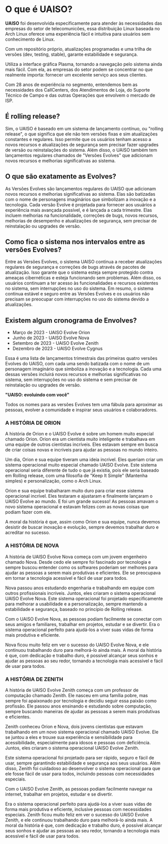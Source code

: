 # O que é UAISO?

**UAISO** foi desenvolvida especificamente para atender às necessidades das empresas do setor de telecomunicões, essa distribuição Linux baseada no Arch Linux oferece uma experiência fácil e intuitiva para usuários sem conhecimento de Linux.

Com um repositório próprio, atualizações programadas e uma trilha de versões (dev, testing, stable), garante estabilidade e segurança. 

Utiliza a interface gráfica Plasma, tornando a navegação pelo sistema ainda mais fácil. Com ela, as empresas do setor podem se concentrar no que realmente importa: fornecer um excelente serviço aos seus clientes.

Com 28 anos de experiência no segmento, entendemos bem as necessidades dos CallCenters, dos Atendimentos de Loja, do Suporte Técnico de Campo e das outras Operações que envolvem o mercado de ISP.

## É rolling release?

Sim, o UAISO é baseado em um sistema de lançamento contínuo, ou "rolling release", o que significa que ele não tem versões fixas e sim atualizações constantes e regulares. Isso permite que os usuários tenham acesso a novos recursos e atualizações de segurança sem precisar fazer upgrades de versão ou reinstalações do sistema. Além disso, o UAISO também tem lançamentos regulares chamados de "Versões Evolves" que adicionam novos recursos e melhorias significativas ao sistema.

## O que são exatamente as Evolves?

As Versões Evolves são lançamentos regulares do UAISO que adicionam novos recursos e melhorias significativas ao sistema. Elas são batizadas com o nome de personagens imaginários que simbolizam a inovação e a tecnologia. Cada versão Evolve é projetada para fornecer aos usuários a experiência mais avançada possível, e é lançada a cada trimestre. Elas incluem melhorias na funcionalidade, correções de bugs, novos recursos, melhorias de desempenho e atualizações de segurança, sem precisar de reinstalação ou upgrades de versão.

## Como fica o sistema nos intervalos entre as versões Evolves?

Entre as Versões Evolves, o sistema UAISO continua a receber atualizações regulares de segurança e correções de bugs através de pacotes de atualização. Isso garante que o sistema esteja sempre protegido contra ameaças cibernéticas e esteja funcionando sem problemas. Além disso, os usuários continuam a ter acesso às funcionalidades e recursos existentes no sistema, sem interrupções no uso do sistema. Em resumo, o sistema continua estável e seguro entre as Versões Evolves e os usuários não precisam se preocupar com interrupções no uso do sistema devido a atualizações.

## Existem algum cronograma de Envolves?

+ Março de 2023 - UAISO Evolve Orion
+ Junho de 2023 - UAISO Evolve Nova
+ Setembro de 2023 - UAISO Evolve Zenith
+ Dezembro de 2023 - UAISO Evolve Cygnus

Essa é uma lista de lançamentos trimestrais das primeiras quatro versões Evolves do UAISO, com cada uma sendo batizada com o nome de um personagem imaginário que simboliza a inovação e a tecnologia. Cada uma dessas versões incluirá novos recursos e melhorias significativas no sistema, sem interrupções no uso do sistema e sem precisar de reinstalação ou upgrades de versão.

**"UAISO: evoluindo com você"**

Todos os nomes para as versões Evolves tem uma fábula para aproximar as pessoas, evolver a comunidade e inspirar seus usuários e colaboradores. 

### A HISTÓRIA DE ORION

A história de Orion e o UAISO Evolve é sobre um homem muito especial chamado Orion. Orion era um cientista muito inteligente e trabalhava em uma equipe de outros cientistas incríveis. Eles estavam sempre em busca de criar coisas novas e incríveis para ajudar as pessoas no mundo inteiro.

Um dia, Orion e sua equipe tiveram uma ideia incrível. Eles queriam criar um sistema operacional muito especial chamado UAISO Evolve. Este sistema operacional seria diferente de tudo o que já existia, pois ele seria baseado em Rolling release, com uma filosofia de "Keep It Simple" (Mantenha simples) e personalização, como o Arch Linux.

Orion e sua equipe trabalharam muito duro para criar esse sistema operacional incrível. Eles testaram e ajustaram e finalmente lançaram o UAISO Evolve ao mundo. E foi um grande sucesso! As pessoas amavam o novo sistema operacional e estavam felizes com as novas coisas que podiam fazer com ele.

A moral da história é que, assim como Orion e sua equipe, nunca devemos desistir de buscar inovação e evolução, sempre devemos trabalhar duro e acreditar no sucesso.

### A HISTÓRIA DE NOVA

A história de UAISO Evolve Nova começa com um jovem engenheiro chamado Nova. Desde cedo ele sempre foi fascinado por tecnologia e sempre buscou entender como os softwares poderiam ser melhores para ajudar as pessoas a serem mais produtivas e eficientes. Ele se preocupava em tornar a tecnologia acessível e fácil de usar para todos.

Nova passou anos estudando engenharia e trabalhando em equipe com outros profissionais incríveis. Juntos, eles criaram o sistema operacional UAISO Evolve Nova. Este sistema operacional foi projetado especificamente para melhorar a usabilidade e a personalização, sempre mantendo a estabilidade e segurança, baseado no princípio de Rolling release.

Com o UAISO Evolve Nova, as pessoas podiam facilmente se conectar com seus amigos e familiares, trabalhar em projetos, estudar e se divertir. Era o sistema operacional perfeito para ajudá-los a viver suas vidas de forma mais produtiva e eficiente.

Nova ficou muito feliz em ver o sucesso do UAISO Evolve Nova, e ele continuou trabalhando duro para melhorá-lo ainda mais. A moral da história é que, com dedicação e trabalho duro, é possível alcançar seus sonhos e ajudar as pessoas ao seu redor, tornando a tecnologia mais acessível e fácil de usar para todos.

### A HISTÓRIA DE ZENITH

A história de UAISO Evolve Zenith começa com um professor de computação chamado Zenith. Ele nasceu em uma família pobre, mas sempre foi apaixonado por tecnologia e decidiu seguir essa paixão como profissão. Ele passou anos ensinando e estudando sobre computação, sempre buscando maneiras de ajudar as pessoas a serem mais produtivas e eficientes.

Zenith conheceu Orion e Nova, dois jovens cientistas que estavam trabalhando em um novo sistema operacional chamado UAISO Evolve. Ele se juntou a eles e trouxe sua experiência e sensibilidade para acessibilidade, especialmente para idosos e pessoas com deficiência. Juntos, eles criaram o sistema operacional UAISO Evolve Zenith.

Este sistema operacional foi projetado para ser rápido, seguro e fácil de usar, sempre garantindo estabilidade e segurança aos seus usuários. Além disso, Zenith foi cuidadoso ao desenvolver o sistema operacional para que ele fosse fácil de usar para todos, incluindo pessoas com necessidades especiais.

Com o UAISO Evolve Zenith, as pessoas podiam facilmente navegar na internet, trabalhar em projetos, estudar e se divertir. 

Era o sistema operacional perfeito para ajudá-los a viver suas vidas de forma mais produtiva e eficiente, inclusive pessoas com necessidades especiais. Zenith ficou muito feliz em ver o sucesso do UAISO Evolve Zenith, e ele continuou trabalhando duro para melhorá-lo ainda mais. A moral da história é que, com dedicação e trabalho duro, é possível alcançar seus sonhos e ajudar as pessoas ao seu redor, tornando a tecnologia mais acessível e fácil de usar para todos.
